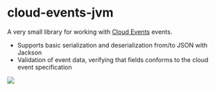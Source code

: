 # cloud-events-jvm

A very small library for working with [Cloud Events](https://github.com/cloudevents/spec) events.

- Supports basic serialization and deserialization from/to JSON with Jackson
- Validation of event data, verifying that fields conforms to the cloud event specification

[![](https://jitpack.io/v/open-broker/cloud-events-jvm.svg)](https://jitpack.io/#open-broker/cloud-events-jvm)
